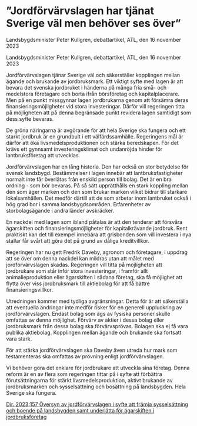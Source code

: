 # ”Jordförvärvslagen har tjänat Sverige väl men behöver ses över”

Landsbygdsminister Peter Kullgren, debattartikel, ATL, den 16 november 2023

Landsbygdsminister Peter Kullgren, debattartikel, ATL, den 16 november 2023

Jordförvärvslagen tjänar Sverige väl och säkerställer kopplingen mellan ägande och brukande av jordbruksmark. Ett viktigt syfte med lagen är att bevara det svenska jordbruket i händerna på många fria små- och medelstora företagare och borta ifrån börsföretag och kapitalplacerare.
Men på en punkt missgynnar lagen jordbrukarna genom att försämra deras finansieringsmöjligheter vid stora investeringar. Därför vill regeringen titta på möjligheten att på denna begränsade punkt revidera lagen samtidigt som dess syfte bevaras.

De gröna näringarna är avgörande för att hela Sverige ska fungera och ett starkt jordbruk är en grundbult i ett välfärdssamhälle. Regeringens mål är därför att öka livsmedelsproduktionen och stärka beredskapen. För det krävs ett gynnsamt investeringsklimat och undanröjda hinder för lantbruksföretag att utvecklas.

Jordförvärvslagen har en lång historia. Den har också en stor betydelse för svensk landsbygd. Bestämmelser i lagen innebär att lantbruksfastigheter normalt inte får överlåtas från enskild person till bolag. Det är en bra ordning - som bör bevaras. På så sätt upprätthålls en stark koppling mellan den som äger marken och den som brukar marken vilket bidrar till starkare lokalsamhällen. Det medför därtill att de som arbetar inom lantbruket också i hög grad bor i samma landsbygdsområden. Erfarenheter av storbolagsägande i andra länder avskräcker.

En nackdel med lagen som ibland påtalas är att den tenderar att försvåra ägarskiften och finansieringsmöjligheter för kapitalkrävande jordbruk. Rent praktiskt kan det till exempel innebära att grisbonden som vill investera i nya stallar får svårt att göra det på grund av dåliga kreditvillkor.

Regeringen har nu gett Fredrik Daveby, agronom och företagare, i uppdrag att se över om denna nackdel kan mildras utan att målet med jordförvärvslagen skadas. Regeringen vill titta på möjligheten att jordbrukare som står inför stora investeringar, i framför allt animalieproduktion eller ägarskiften i sådana företag, ska få möjlighet att flytta över viss jordbruksmark till aktiebolag för att få bättre finansieringsvillkor.

Utredningen kommer med tydliga avgränsningar. Detta för är att säkerställa att eventuella ändringar inte medför risker för en generell uppluckring av jordförvärvslagen. Endast bolag som ägs av fysiska personer skulle omfattas av denna möjlighet. Förvärv av aktier i dessa bolag eller jordbruksmark från dessa bolag ska förvärvsprövas. Bolagen ska ej få vara publika aktiebolag. Kopplingen mellan ägande och brukande ska fortsatt vara stark.

För att stärka jordförvärvslagen ska Daveby även utreda hur mark som testamenteras ska omfattas av prövning enligt jordförvärvslagen.

Vi behöver göra det enklare för jordbrukare att utveckla sina företag. Denna reform är en av flera som regeringen tittar på i syfte att förbättra förutsättningarna för stärkt livsmedelsproduktion, aktivt brukande av jordbruksmarken och sysselsättning och bosättning på landsbygden. Hela Sverige ska fungera.

[Dir. 2023:157 Översyn av jordförvärvslagen i syfte att främja sysselsättning och boende på landsbygden samt underlätta för ägarskiften i jordbruksföretag](/rattsliga-dokument/kommittedirektiv/2023/11/dir.-2023157 "Dir. 2023:157 Översyn av jordförvärvslagen i syfte att främja sysselsättning och boende på landsbygden samt underlätta för ägarskiften i jordbruksföretag")
